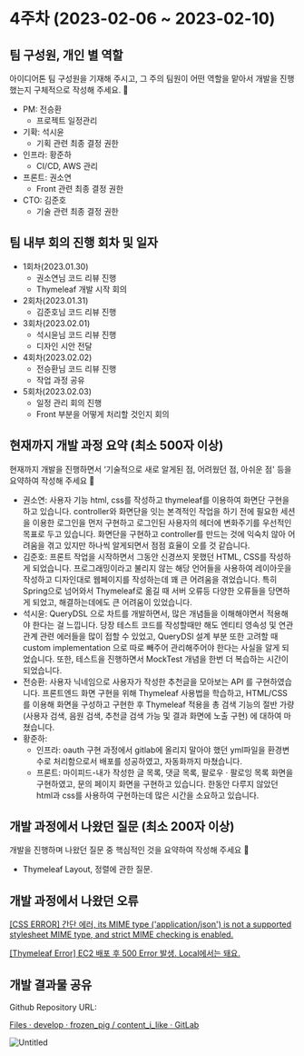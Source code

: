 # 4주차 (2023-02-06 ~ 2023-02-10)

## 팀 구성원, 개인 별 역할

아이디어톤 팀 구성원을 기재해 주시고, 그 주의 팀원이 어떤 역할을 맡아서 개발을 진행했는지 구체적으로 작성해 주세요. 🙂

- PM: 전승환
    - 프로젝트 일정관리
- 기확: 석시윤
    - 기획 관련 최종 결정 권한
- 인프라: 황준하
    - CI/CD, AWS 관리
- 프론트: 권소연
    - Front 관련 최종 결정 권한
- CTO: 김준호
    - 기술 관련 최종 결정 권한

## 팀 내부 회의 진행 회차 및 일자

- 1회차(2023.01.30)
    - 권소연님 코드 리뷰 진행
    - Thymeleaf 개발 시작 회의
- 2회차(2023.01.31)
    - 김준호님 코드 리뷰 진행
- 3회차(2023.02.01)
    - 석시윤님 코드 리뷰 진행
    - 디자인 시안 전달
- 4회차(2023.02.02)
    - 전승환님 코드 리뷰 진행
    - 작업 과정 공유
- 5회차(2023.02.03)
    - 일정 관리 회의 진행
    - Front 부분을 어떻게 처리할 것인지 회의

## 현재까지 개발 과정 요약 (최소 500자 이상)

현재까지 개발을 진행하면서 ‘기술적으로 새로 알게된 점, 어려웠던 점, 아쉬운 점' 등을 요약하여 작성해 주세요 🙂

- 권소연: 사용자 기능 html, css를 작성하고 thymeleaf를 이용하여 화면단 구현을 하고 있습니다. controller와 화면단을 잇는 본격적인 작업을 하기 전에 필요한 세션을 이용한 로그인을 먼저 구현하고 로그인된 사용자의 헤더에 변화주기를 우선적인 목표로 두고 있습니다. 화면단을 구현하고 controller를 만드는 것에 익숙치 않아 어려움을 겪고 있지만 하나씩 알게되면서 점점 효율이 오를 것 같습니다.
- 김준호: 프론트 작업을 시작하면서 그동안 신경쓰지 못했던 HTML, CSS를 작성하게 되었습니다. 프로그래밍이라고 불리지 않는 해당 언어들을 사용하여 레이아웃을 작성하고 디자인대로 웹페이지를 작성하는데 꽤 큰 어려움을 겪었습니다. 특히 Spring으로 넘어와서 Thymeleaf로 옮길 때 서버 오류등 다양한 오류들을 당면하게 되었고, 해결하는데에도 큰 어려움이 있었습니다.
- 석시윤: QueryDSL 으로 차트를 개발하면서, 많은 개념들을 이해해야면서 적용해야 한다는 걸 느낍니다. 당장 테스트 코드를 작성할때만 해도 엔티티 영속성 및 연관관계 관련 에러들을 많이 접할 수 있었고, QueryDSl 설계 부분 또한 고려할 때 custom implementation 으로 따로 빼주어 관리해주어야 한다는 사실을 알게 되었습니다. 또한, 테스트을 진행하면서 MockTest 개념을 한번 더 복습하는 시간이 되었습니다.
- 전승환: 사용자 닉네임으로 사용자가 작성한 추천글을 모아보는 API 를 구현하였습니다. 프론트엔드 화면 구현을 위해 Thymeleaf 사용법을 학습하고, HTML/CSS 를 이용해 화면을 구성하고 구현한 후 Thymeleaf  적용을 총 검색 기능의 절반 가량 (사용자 검색, 음원 검색, 추천글 검색 가능 및 결과 화면에 노출 구현) 에 대하여 마쳤습니다.
- 황준하:
    - 인프라: oauth 구현 과정에서 gitlab에 올리지 말아야 했던 yml파일을 환경변수로 처리함으로서 배포를 성공하였고, 자동화까지 마쳤습니다.
    - 프론트: 마이피드-내가 작성한 글 목록, 댓글 목록, 팔로우 · 팔로잉 목록 화면을 구현하였고, 문의 페이지 화면을 구현하고 있습니다. 한동안 다루지 않았던 html과 css를 사용하여 구현하는데 많은 시간을 소요하고 있습니다.

## 개발 과정에서 나왔던 질문 (최소 200자 이상)

개발을 진행하며 나왔던 질문 중 핵심적인 것을 요약하여 작성해 주세요 🙂

- Thymeleaf Layout, 정렬에 관한 질문.

## 개발 과정에서 나왔던 오류

[[CSS ERROR] 간단 에러, its MIME type ('application/json') is not a supported stylesheet MIME type, and strict MIME checking is enabled.](https://chordplaylist.tistory.com/272)

[[Thymeleaf Error] EC2 배포 후 500 Error 발생. Local에서는 돼요.](https://chordplaylist.tistory.com/273)

## 개발 결과물 공유

Github Repository URL:

[Files · develop · frozen_pig / content_i_like · GitLab](https://gitlab.com/frozen_pig/content_i_like/-/tree/develop)

![Untitled](4%E1%84%8C%E1%85%AE%E1%84%8E%E1%85%A1%20(2023-02-06%20~%202023-02-10)%20bcc603380d1f4d0fa67d8c283b99aa70/Untitled.png)